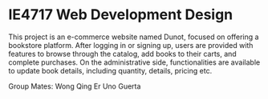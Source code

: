 # IE4717 Web Development Design

This project is an e-commerce website named Dunot, focused on offering a bookstore platform. After logging in or signing up, users are provided with features to browse through the catalog, add books to their carts, and complete purchases. On the administrative side, functionalities are available to update book details, including quantity, details, pricing etc. 

Group Mates:
Wong Qing Er
Uno Guerta

